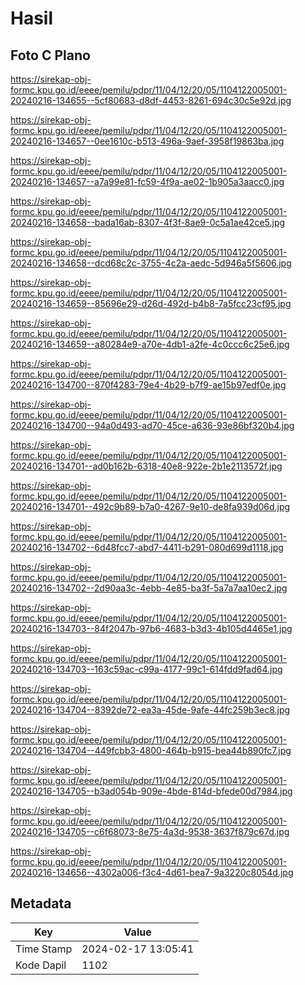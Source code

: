 # Hasil

## Foto C Plano

https://sirekap-obj-formc.kpu.go.id/eeee/pemilu/pdpr/11/04/12/20/05/1104122005001-20240216-134655--5cf80683-d8df-4453-8261-694c30c5e92d.jpg

https://sirekap-obj-formc.kpu.go.id/eeee/pemilu/pdpr/11/04/12/20/05/1104122005001-20240216-134657--0ee1610c-b513-496a-9aef-3958f19863ba.jpg

https://sirekap-obj-formc.kpu.go.id/eeee/pemilu/pdpr/11/04/12/20/05/1104122005001-20240216-134657--a7a99e81-fc59-4f9a-ae02-1b905a3aacc0.jpg

https://sirekap-obj-formc.kpu.go.id/eeee/pemilu/pdpr/11/04/12/20/05/1104122005001-20240216-134658--bada16ab-8307-4f3f-8ae9-0c5a1ae42ce5.jpg

https://sirekap-obj-formc.kpu.go.id/eeee/pemilu/pdpr/11/04/12/20/05/1104122005001-20240216-134658--dcd68c2c-3755-4c2a-aedc-5d946a5f5606.jpg

https://sirekap-obj-formc.kpu.go.id/eeee/pemilu/pdpr/11/04/12/20/05/1104122005001-20240216-134659--85696e29-d26d-492d-b4b8-7a5fcc23cf95.jpg

https://sirekap-obj-formc.kpu.go.id/eeee/pemilu/pdpr/11/04/12/20/05/1104122005001-20240216-134659--a80284e9-a70e-4db1-a2fe-4c0ccc6c25e6.jpg

https://sirekap-obj-formc.kpu.go.id/eeee/pemilu/pdpr/11/04/12/20/05/1104122005001-20240216-134700--870f4283-79e4-4b29-b7f9-ae15b97edf0e.jpg

https://sirekap-obj-formc.kpu.go.id/eeee/pemilu/pdpr/11/04/12/20/05/1104122005001-20240216-134700--94a0d493-ad70-45ce-a636-93e86bf320b4.jpg

https://sirekap-obj-formc.kpu.go.id/eeee/pemilu/pdpr/11/04/12/20/05/1104122005001-20240216-134701--ad0b162b-6318-40e8-922e-2b1e2113572f.jpg

https://sirekap-obj-formc.kpu.go.id/eeee/pemilu/pdpr/11/04/12/20/05/1104122005001-20240216-134701--492c9b89-b7a0-4267-9e10-de8fa939d06d.jpg

https://sirekap-obj-formc.kpu.go.id/eeee/pemilu/pdpr/11/04/12/20/05/1104122005001-20240216-134702--6d48fcc7-abd7-4411-b291-080d699d1118.jpg

https://sirekap-obj-formc.kpu.go.id/eeee/pemilu/pdpr/11/04/12/20/05/1104122005001-20240216-134702--2d90aa3c-4ebb-4e85-ba3f-5a7a7aa10ec2.jpg

https://sirekap-obj-formc.kpu.go.id/eeee/pemilu/pdpr/11/04/12/20/05/1104122005001-20240216-134703--84f2047b-97b6-4683-b3d3-4b105d4465e1.jpg

https://sirekap-obj-formc.kpu.go.id/eeee/pemilu/pdpr/11/04/12/20/05/1104122005001-20240216-134703--163c59ac-c99a-4177-99c1-614fdd9fad64.jpg

https://sirekap-obj-formc.kpu.go.id/eeee/pemilu/pdpr/11/04/12/20/05/1104122005001-20240216-134704--8392de72-ea3a-45de-9afe-44fc259b3ec8.jpg

https://sirekap-obj-formc.kpu.go.id/eeee/pemilu/pdpr/11/04/12/20/05/1104122005001-20240216-134704--449fcbb3-4800-464b-b915-bea44b890fc7.jpg

https://sirekap-obj-formc.kpu.go.id/eeee/pemilu/pdpr/11/04/12/20/05/1104122005001-20240216-134705--b3ad054b-909e-4bde-814d-bfede00d7984.jpg

https://sirekap-obj-formc.kpu.go.id/eeee/pemilu/pdpr/11/04/12/20/05/1104122005001-20240216-134705--c6f68073-8e75-4a3d-9538-3637f879c67d.jpg

https://sirekap-obj-formc.kpu.go.id/eeee/pemilu/pdpr/11/04/12/20/05/1104122005001-20240216-134656--4302a006-f3c4-4d61-bea7-9a3220c8054d.jpg


## Metadata

| Key        | Value               |
| ---------- | ------------------- |
| Time Stamp | 2024-02-17 13:05:41 |
| Kode Dapil | 1102                |



